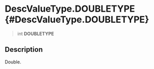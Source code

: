 DescValueType.DOUBLETYPE {#DescValueType.DOUBLETYPE}
========================

> int **DOUBLETYPE**

Description
-----------

Double.
